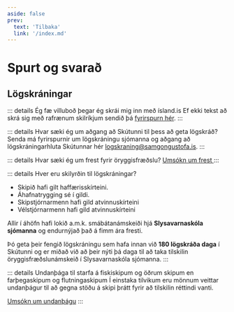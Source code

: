 ```yaml
---
aside: false
prev:
  text: 'Tilbaka'
  link: '/index.md'
---
```



<!-- ---
layout: home

hero:
  name: VitePress
  text: Vite & Vue powered static site generator.
  tagline: Lorem ipsum...
  image:
    src: /logo.png
    alt: VitePress
  actions:
    - theme: brand
      text: Get Started
      link: /guide/what-is-vitepress
    - theme: alt
      text: View on GitHub
      link: https://github.com/vuejs/vitepress
--- -->


# Spurt og svarað


## Lögskráningar 

::: details Ég fæ villuboð þegar ég skrái mig inn með ísland.is
Ef ekki tekst að skrá sig með rafrænum skilríkjum sendið þá [fyrirspurn hér](https://www.samgongustofa.is/samband/).
:::


::: details Hvar sæki ég um aðgang að Skútunni til þess að geta lögskráð?
Senda má fyrirspurnir um lögskráningu sjómanna og aðgang að lögskráningarhluta Skútunnar hér
[logskraning@samgongustofa.is](mailto:logskraning@samgongustofa.is).
:::

::: details Hvar sæki ég um frest fyrir öryggisfræðslu?
[Umsókn um frest ](https://www.samgongustofa.is/siglingar/monnun-og-skraning/logskraningar/slysavarnarskoli-frestur/)
:::

::: details Hver eru skilyrðin til lögskráningar?
- Skipið hafi gilt haffærisskírteini.
- Áhafnatrygging sé í gildi.
- Skipstjórnarmenn hafi gild atvinnuskírteini
- Vélstjórnarmenn hafi gild atvinnuskírteini

Allir í áhöfn hafi lokið a.m.k. smábátanámskeiði hjá **Slysavarnaskóla sjómanna** og endurnýjað það á fimm ára fresti. 

Þó geta þeir fengið lögskráningu sem hafa innan við **180 lögskráða daga** í Skútunni og er miðað við að þeir nýti þá daga til að taka tilskilin öryggisfræðslunámskeið í Slysavarnaskóla sjómanna.
:::

::: details Undanþága til starfa á fiskiskipum og öðrum skipum en farþegaskipum og flutningaskipum
Í einstaka tilvikum eru mönnum veittar undanþágur til að gegna stöðu á skipi þrátt fyrir að tilskilin réttindi vanti.

[Umsókn um undanþágu](https://eydublod.samgongustofa.is/27635894850265002716)
:::
